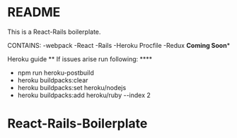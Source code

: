 # README
 This is a React-Rails boilerplate.

CONTAINS:
-webpack
-React
-Rails
-Heroku Procfile
-Redux **Coming Soon***


Heroku guide ** If issues arise run following: ****
- npm run heroku-postbuild
- heroku buildpacks:clear
- heroku buildpacks:set heroku/nodejs
- heroku buildpacks:add heroku/ruby --index 2

# React-Rails-Boilerplate
